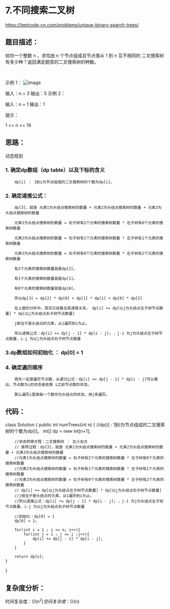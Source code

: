 # 7.不同搜索二叉树
https://leetcode-cn.com/problems/unique-binary-search-trees/

## 题目描述：
给你一个整数 n ，求恰由 n 个节点组成且节点值从 1 到 n 互不相同的 二叉搜索树 有多少种？返回满足题意的二叉搜索树的种数。

 

示例 1：
![image](https://user-images.githubusercontent.com/82756242/154434412-e32305d6-feca-4b74-a4ab-1f377edd658d.png)


输入：n = 3
输出：5
示例 2：

输入：n = 1
输出：1
 

提示：

1 <= n <= 19

## 思路：
动态规划
  ### 1. 确定dp数组（dp table）以及下标的含义
        dp[i] ： 1到i为节点组成的二叉搜索树的个数为dp[i]。
  ### 2. 确定递推公式：
        dp[3]，就是 元素1为头结点搜索树的数量 + 元素2为头结点搜索树的数量 + 元素3为头结点搜索树的数量

        元素1为头结点搜索树的数量 = 右子树有2个元素的搜索树数量 * 左子树有0个元素的搜索树数量

        元素2为头结点搜索树的数量 = 右子树有1个元素的搜索树数量 * 左子树有1个元素的搜索树数量

        元素3为头结点搜索树的数量 = 右子树有0个元素的搜索树数量 * 左子树有2个元素的搜索树数量

        有2个元素的搜索树数量就是dp[2]。

        有1个元素的搜索树数量就是dp[1]。

        有0个元素的搜索树数量就是dp[0]。

        所以dp[3] = dp[2] * dp[0] + dp[1] * dp[1] + dp[0] * dp[2]
        
        在上面的分析中，其实已经看出其递推关系， dp[i] += dp[以j为头结点左子树节点数量] * dp[以j为头结点右子树节点数量]

        j相当于是头结点的元素，从1遍历到i为止。

        所以递推公式：dp[i] += dp[j - 1] * dp[i - j]; ，j-1 为j为头结点左子树节点数量，i-j 为以j为头结点右子树节点数量
 
  ### 3.dp数组如何初始化 ： dp[0] = 1
  ### 4. 确定遍历顺序
        首先一定是遍历节点数，从递归公式：dp[i] += dp[j - 1] * dp[i - j]可以看出，节点数为i的状态是依靠 i之前节点数的状态。

        那么遍历i里面每一个数作为头结点的状态，用j来遍历。


## 代码：
class Solution {
          public int numTrees(int n) {
        //dp[i] :  1到i为节点组成的二叉搜索树的个数为dp[i]。
        int[] dp = new int[n+1];

        //状态转移方程：二叉搜索树 ： 左小右大
        // 推导过程：dp[3]，就是 元素1为头结点搜索树的数量 + 元素2为头结点搜索树的数量 + 元素3为头结点搜索树的数量
        //元素1为头结点搜索树的数量 = 右子树有2个元素的搜索树数量 * 左子树有0个元素的搜索树数量
        //元素2为头结点搜索树的数量 = 右子树有1个元素的搜索树数量 * 左子树有1个元素的搜索树数量
        //元素3为头结点搜索树的数量 = 右子树有0个元素的搜索树数量 * 左子树有2个元素的搜索树数量
        // dp[i] += dp[以j为头结点左子树节点数量] * dp[以j为头结点右子树节点数量]
        //j相当于是头结点的元素，从1遍历到i为止。
        //所以递推公式：dp[i] += dp[j - 1] * dp[i - j]; ，j-1 为j为头结点左子树节点数量，i-j 为以j为头结点右子树节点数量
        
        //初始化：dp[0] = 1
        dp[0] = 1;
        
        for(int i = 1 ; i <= n; i++){
            for(int j = 1 ; j <= i ;j++){
                dp[i] += dp[j - 1] * dp[i - j];
            }
        }
        
        return dp[n]; 
    }
}

## 复杂度分析：
时间复杂度：$O(n^2)
空间复杂度：$O(n)
